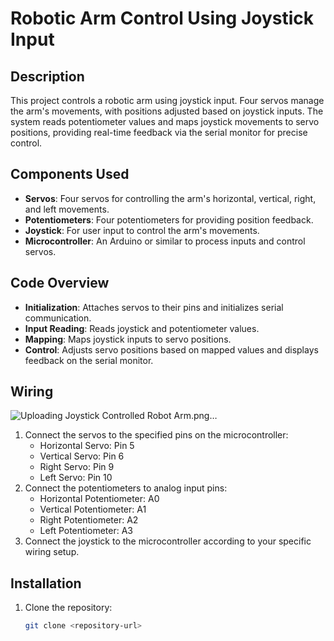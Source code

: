 # Robotic Arm Control Using Joystick Input

## Description

This project controls a robotic arm using joystick input. Four servos manage the arm's movements, with positions adjusted based on joystick inputs. The system reads potentiometer values and maps joystick movements to servo positions, providing real-time feedback via the serial monitor for precise control.

## Components Used

- **Servos**: Four servos for controlling the arm's horizontal, vertical, right, and left movements.
- **Potentiometers**: Four potentiometers for providing position feedback.
- **Joystick**: For user input to control the arm's movements.
- **Microcontroller**: An Arduino or similar to process inputs and control servos.

## Code Overview

- **Initialization**: Attaches servos to their pins and initializes serial communication.
- **Input Reading**: Reads joystick and potentiometer values.
- **Mapping**: Maps joystick inputs to servo positions.
- **Control**: Adjusts servo positions based on mapped values and displays feedback on the serial monitor.

## Wiring
![Uploading Joystick Controlled Robot Arm.png…]()

1. Connect the servos to the specified pins on the microcontroller:
   - Horizontal Servo: Pin 5
   - Vertical Servo: Pin 6
   - Right Servo: Pin 9
   - Left Servo: Pin 10
2. Connect the potentiometers to analog input pins:
   - Horizontal Potentiometer: A0
   - Vertical Potentiometer: A1
   - Right Potentiometer: A2
   - Left Potentiometer: A3
3. Connect the joystick to the microcontroller according to your specific wiring setup.

## Installation

1. Clone the repository:
   ```bash
   git clone <repository-url>
